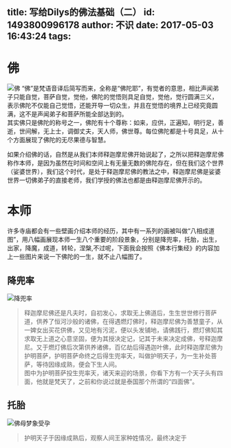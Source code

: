 title: 写给Dilys的佛法基础（二）
id: 1493800996178
author: 不识
date: 2017-05-03 16:43:24
tags:
---
# 佛
![佛](http://hdn.xnimg.cn/photos/hdn521/20120427/0845/h_large_zcus_563b000683152f76.jpg)
“佛”是梵语音译后简写而来，全称是“佛陀耶”，有觉者的意思，相比声闻弟子只能自觉，菩萨自觉，觉他，佛陀的觉悟则具足自觉，觉他，觉行圆满三义， 表示佛陀不仅能自己觉悟，还能开导一切众生，并且在觉悟的境界上已经究竟圆满，这不是声闻弟子和菩萨所能全部达到的。  
其实佛只是佛陀的称号之一，佛陀有十个尊称：如来，应供，正遍知，明行足，善逝，世间解，无上士，调御丈夫，天人师，佛世尊。每位佛陀都是十号具足，从十个方面展现了佛陀的无尽果德与智慧。   
<!-- more -->
如果介绍佛的话，自然是从我们本师释迦摩尼佛开始说起了，之所以把释迦摩尼佛称作本师，是因为虽然在时间和空间上有无量无数的佛陀存在，但在我们这个世界（娑婆世界），我们这个时代，是处于释迦摩尼佛的教法之中，释迦摩尼佛是娑婆世界一切佛弟子的直接老师，我们学授的佛法也都是由释迦摩尼佛开示的。   
# 本师
许多寺庙都会有一些壁画介绍本师的经历，其中有一系列的画被叫做“八相成道图”，用八幅画展现本师一生八个重要的阶段景象，分别是降兜率，托胎，出生，出家，降魔，成道，转轮，涅槃,不过呢，下面我会按照《佛本行集经》的内容加上一些图片来说一下佛陀的一生，就不止八幅图了。
## 降兜率
![降兜率](http://img.hb.aicdn.com/23353f2aa0ae1bfdac11f6d17d8ff665d91f097d1398c-vmrlvW_fw658)
>释迦摩尼佛还是凡夫时，自初发心，求取无上佛道后，生生世世修行菩萨道，供养了恒河沙般的诸佛，在得遇燃灯佛时，释迦摩尼佛为善慧童子，从一婢女出买花供佛，又见地有污泥，便以头发铺地，请佛践行，燃灯佛知其求取无上道之心意坚固，便为其授决定记，记其于未来决定成佛，号释迦摩尼。又于燃灯佛后次第供养诸佛，百亿劫后得遇迦叶佛，此时释迦摩尼佛为护明菩萨，护明菩萨命终之后得生兜率天，叫做护明天子，为一生补处菩萨，等待因缘成熟，便会下生人间。  
图中为护明菩萨投生兜率天，诸天来迎的场景，你看下方有一个天子头有四面，他就是梵天了，之前和你说过就是泰国那个所谓的“四面佛”。

## 托胎
![佛母梦象受孕](http://img.hb.aicdn.com/7318630b650d1c0f7245ddc73ca9c1b2068f40ee14207-eTEpaP_fw658)
>护明天子于因缘成熟后，观察人间王家种姓情况，最终决定于
